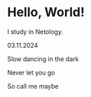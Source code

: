 # Hello, World!

I study in Netology.

03.11.2024

Slow dancing in the dark

Never let you go

So call me maybe

